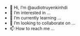- 👋 Hi, I’m @audiotruyenkinhdi
- 👀 I’m interested in ...
- 🌱 I’m currently learning ...
- 💞️ I’m looking to collaborate on ...
- 📫 How to reach me ...

<!---
audiotruyenkinhdi/audiotruyenkinhdi is a ✨ special ✨ repository because its `README.md` (this file) appears on your GitHub profile.
You can click the Preview link to take a look at your changes.
--->
